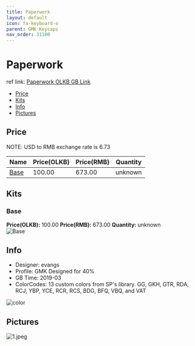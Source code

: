 ```yaml
---
title: Paperwork
layout: default
icon: fa-keyboard-o
parent: GMK Keycaps
nav_order: 31100
---
```


# Paperwork

ref link: [Paperwork OLKB GB Link](https://olkb.com/parts/gmk-paperwork)

* [Price](#price)
* [Kits](#kits)
* [Info](#info)
* [Pictures](#pictures)


## Price  
NOTE: USD to RMB exchange rate is 6.73

| Name          | Price(OLKB)    |  Price(RMB) | Quantity |
| ------------- | ------------ |  ---------- | -------- |
|[Base](#base)|100.00|673.00|unknown|


## Kits
### Base
**Price(OLKB):** 100.00    **Price(RMB):** 673.00    **Quantity:** unknown  
<img src="{{ 'assets/images/gmk-keycaps/paperwork/kits_pics/base.jpeg' | relative_url }}" alt="Base" class="image featured">


## Info
* Designer: evangs 
* Profile: GMK Designed for 40%
* GB Time: 2019-03
* ColorCodes: 13 custom colors from SP's library. GG, GKH, GTR, RDA, RCJ, YBP, YCE, RCR, RCS, BDG, BFQ, VBQ, and VAT  
<img src="{{ 'assets/images/gmk-keycaps/paperwork/color.jpg' | relative_url }}" alt="color" class="image featured">


## Pictures
<img src="{{ 'assets/images/gmk-keycaps/paperwork/rendering_pics/1.jpeg' | relative_url }}" alt="1.jpeg" class="image featured">
